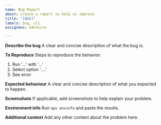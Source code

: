 ```yaml
---
name: Bug Report
about: Create a report to help us improve
title: "[BUG]"
labels: bug, cli
assignees: GAntoine

---
```


**Describe the bug**
A clear and concise description of what the bug is.

**To Reproduce**
Steps to reproduce the behavior:
1. Run '...' with '...'
2. Select option '....'
3. See error

**Expected behaviour**
A clear and concise description of what you expected to happen.

**Screenshots**
If applicable, add screenshots to help explain your problem.

**Environment info**
Run `npx envinfo` and paste the results.

**Additional context**
Add any other context about the problem here.
